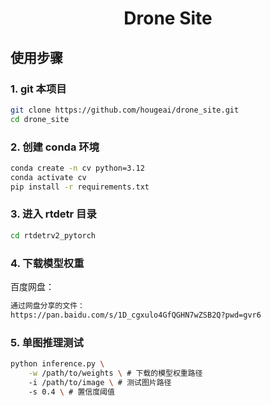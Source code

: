 <div align="center">

# Drone Site
</div>

## 使用步骤

### 1. git 本项目
```bash
git clone https://github.com/hougeai/drone_site.git
cd drone_site
```
### 2. 创建 conda 环境
```bash
conda create -n cv python=3.12
conda activate cv
pip install -r requirements.txt
```

### 3. 进入 rtdetr 目录

```bash
cd rtdetrv2_pytorch
```

### 4. 下载模型权重

百度网盘：

```bash
通过网盘分享的文件：
https://pan.baidu.com/s/1D_cgxulo4GfQGHN7wZSB2Q?pwd=gvr6
```

### 5. 单图推理测试

```bash
python inference.py \
    -w /path/to/weights \ # 下载的模型权重路径
    -i /path/to/image \ # 测试图片路径
    -s 0.4 \ # 置信度阈值
```